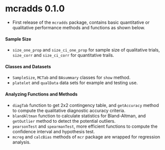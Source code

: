# mcradds 0.1.0

* First release of the `mcradds` package, contains basic quantitative or qualitative performance methods and functions as shown below.

#### Sample Size

* `size_one_prop` and `size_ci_one_prop` for sample size of qualitative trials, `size_corr` and `size_ci_corr` for quantitative trails.

#### Classes and Datasets

* `SampleSize`, `MCTab` and `BAsummary` classes for `show` method.
* `platelet` and `qualData` data sets for example and testing use.

#### Analyzing Functions and Methods

* `diagTab` function to get 2x2 contingency table, and `getAccuracy` method to compute the qualitative diagnostic accuracy criteria.
* `blandAltman` function to calculate statistics for Bland-Altman, and `getOutlier` method to detect the potential outliers.
* `pearsonTest` and `spearmanTest`, more efficient functions to compute the confidence interval and hypothesis test.
* `mcreg` and `calcBias` methods of `mcr` package are wrapped for regression analysis.
